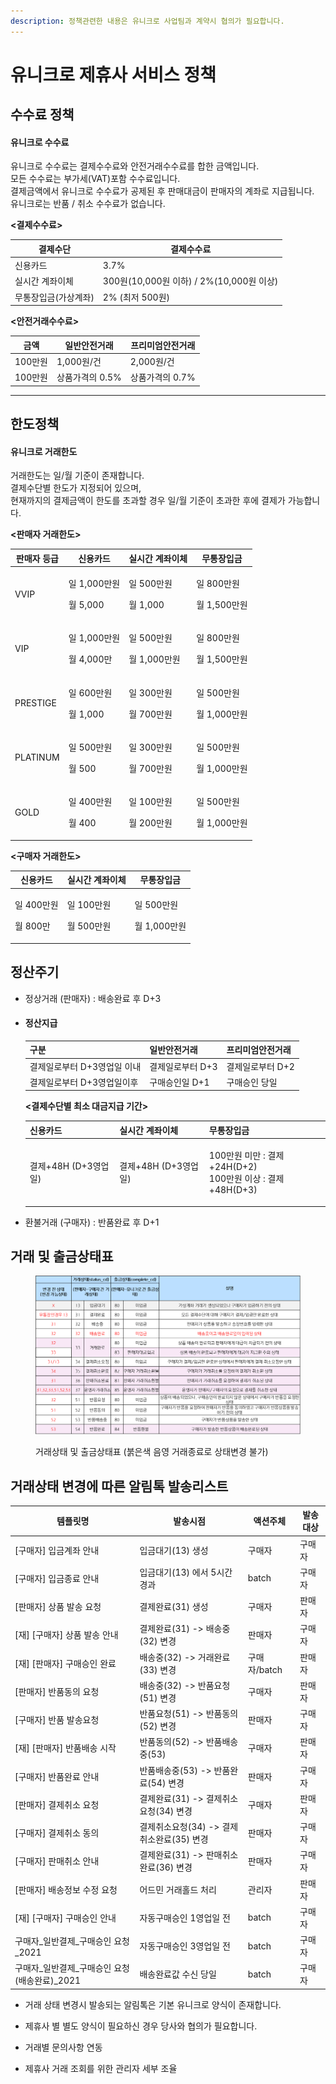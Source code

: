```yaml
---
description: 정책관련한 내용은 유니크로 사업팀과 계약시 협의가 필요합니다.
---
```


# 유니크로 제휴사 서비스 정책

## 수수료 정책

#### 유니크로 수수료

유니크로 수수료는 결제수수료와 안전거래수수료를 합한 금액입니다.\
모든 수수료는 부가세(VAT)포함 수수료입니다.\
결제금액에서 유니크로 수수료가 공제된 후 판매대금이 판매자의 계좌로 지급됩니다.\
유니크로는 반품 / 취소 수수료가 없습니다.

**<결제수수료>**

| 결제수단        | 결제수수료                             |
| ----------- | --------------------------------- |
| 신용카드        | 3.7%                              |
| 실시간 계좌이체    | 300원(10,000원 이하) / 2%(10,000원 이상) |
| 무통장입금(가상계좌) | 2% (최저 500원)                      |

**<안전거래수수료>**

| 금액     | 일반안전거래     | 프리미엄안전거래   |
| ------ | ---------- | ---------- |
| 100만원  | 1,000원/건   | 2,000원/건   |
| 100만원  | 상품가격의 0.5% | 상품가격의 0.7% |

****

## **한도정책**&#x20;

#### 유니크로 거래한도

거래한도는 일/월 기준이 존재합니다.\
결제수단별 한도가 지정되어 있으며, \
현재까지의 결제금액이 한도를 초과할 경우 일/월 기준이 초과한 후에 결제가 가능합니다.

**<판매자 거래한도>**

| 판매자 등급   | 신용카드                            | 실시간 계좌이체                       | 무통장입금                          |
| -------- | ------------------------------- | ------------------------------ | ------------------------------ |
| VVIP     | <p>일 1,000만원</p><p>월 5,000</p>  | <p>일 500만원</p><p>월 1,000</p>   | <p>일 800만원</p><p>월 1,500만원</p> |
| VIP      | <p>일 1,000만원</p><p>월 4,000만</p> | <p>일 500만원</p><p>월 1,000만원</p> | <p>일 800만원</p><p>월 1,500만원</p> |
| PRESTIGE | <p>일 600만원</p><p>월 1,000</p>    | <p>일 300만원</p><p>월 700만원</p>   | <p>일 500만원</p><p>월 1,000만원</p> |
| PLATINUM | <p>일 500만원</p><p>월 500</p>      | <p>일 300만원</p><p>월 700만원</p>   | <p>일 500만원</p><p>월 1,000만원</p> |
| GOLD     | <p>일 400만원</p><p>월 400</p>      | <p>일 100만원</p><p>월 200만원</p>   | <p>일 500만원</p><p>월 1,000만원</p> |

**<구매자 거래한도>**&#x20;

| 신용카드                        | 실시간 계좌이체                     | 무통장입금                          |
| --------------------------- | ---------------------------- | ------------------------------ |
| <p>일 400만원</p><p>월 800만</p> | <p>일 100만원</p><p>월 500만원</p> | <p>일 500만원</p><p>월 1,000만원</p> |



## 정산주기

* 정상거래 (판매자) : 배송완료 후 D+3
*   #### 정산지급&#x20;

    | 구분               | 일반안전거래     | 프리미엄안전거래   |
    | ---------------- | ---------- | ---------- |
    | 결제일로부터 D+3영업일 이내 | 결제일로부터 D+3 | 결제일로부터 D+2 |
    | 결제일로부터 D+3영업일이후  | 구매승인일 D+1  | 구매승인 당일    |

    **<결제수단별 최소 대금지급 기간>**

    | 신용카드            | 실시간 계좌이체        | 무통장입금                                                   |
    | --------------- | --------------- | ------------------------------------------------------- |
    | 결제+48H (D+3영업일) | 결제+48H (D+3영업일) | <p>100만원 미만 : 결제+24H(D+2)<br>100만원 이상 : 결제+48H(D+3)</p> |


* 환불거래 (구매자) : 반품완료 후 D+1



## 거래 및 출금상태표&#x20;

<figure><img src="../.gitbook/assets/image.png" alt=""><figcaption><p>거래상태 및 출금상태표 (붉은색 음영 거래종료로 상태변경 불가)</p></figcaption></figure>



## 거래상태 변경에 따른 알림톡 발송리스트&#x20;

| 템플릿명                           | 발송시점                        | 액션주체      | 발송대상 |
| ------------------------------ | --------------------------- | --------- | ---- |
| \[구매자] 입금계좌 안내                 | 입금대기(13) 생성                 | 구매자       | 구매자  |
| \[구매자] 입금종료 안내                 | 입금대기(13) 에서 5시간 경과          | batch     | 구매자  |
| \[판매자] 상품 발송 요청                | 결제완료(31) 생성                 | 구매자       | 판매자  |
| \[재] \[구매자] 상품 발송 안내           | 결제완료(31) -> 배송중(32) 변경      | 판매자       | 구매자  |
| \[재] \[판매자] 구매승인 완료            | 배송중(32) -> 거래완료(33) 변경      | 구매자/batch | 판매자  |
| \[판매자] 반품동의 요청                 | 배송중(32) -> 반품요청(51) 변경      | 구매자       | 판매자  |
| \[구매자] 반품 발송요청                 | 반품요청(51) -> 반품동의(52) 변경     | 판매자       | 구매자  |
| \[재] \[판매자] 반품배송 시작            | 반품동의(52) -> 반품배송중(53)       | 구매자       | 판매자  |
| \[구매자] 반품완료 안내                 | 반품배송중(53) -> 반품완료(54) 변경    | 판매자       | 구매자  |
| \[판매자] 결제취소 요청                 | 결제완료(31) -> 결제취소요청(34) 변경   | 구매자       | 판매자  |
| \[구매자] 결제취소 동의                 | 결제취소요청(34) -> 결제취소완료(35) 변경 | 판매자       | 구매자  |
| \[구매자] 판매취소 안내                 | 결제완료(31) -> 판매취소완료(36) 변경   | 판매자       | 구매자  |
| \[판매자] 배송정보 수정 요청              | 어드민 거래홀드 처리                 | 관리자       | 판매자  |
| \[재] \[구매자] 구매승인 안내            | 자동구매승인 1영업일 전               | batch     | 구매자  |
| 구매자\_일반결제\_구매승인 요청\_2021       | 자동구매승인 3영업일 전               | batch     | 구매자  |
| 구매자\_일반결제\_구매승인 요청(배송완료)\_2021 | 배송완료값 수신 당일                 | batch     | 구매자  |

* 거래 상태 변경시 발송되는 알림톡은 기본 유니크로 양식이 존재합니다.
* 제휴사 별 별도 양식이 필요하신 경우 당사와 협의가 필요합니다.



* 거래별 문의사항 연동
* 제휴사 거래 조회를 위한 관리자 세부 조율
